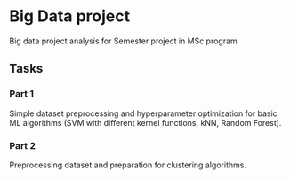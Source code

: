# Big Data project

Big data project analysis for Semester project in MSc program

## Tasks

### Part 1
Simple dataset preprocessing and hyperparameter optimization for basic ML algorithms (SVM with different kernel functions, kNN, Random Forest).

### Part 2
Preprocessing dataset and preparation for clustering algorithms.